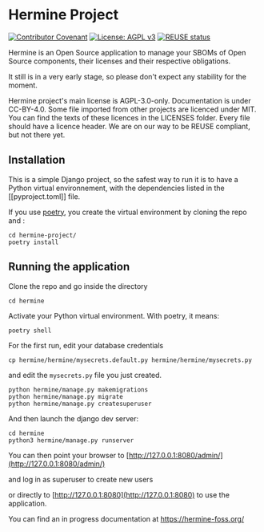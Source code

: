 <!--
SPDX-FileCopyrightText: 2021 Hermine-team <hermine@inno3.fr>
SPDX-FileCopyrightText: 2022 Martin Delabre <gitlab.com/delabre.martin>

SPDX-License-Identifier: CC-BY-4.0
-->

# Hermine Project

[![Contributor Covenant](https://img.shields.io/badge/Contributor%20Covenant-2.1-4baaaa.svg)](code_of_conduct.md)  [![License: AGPL v3](https://img.shields.io/badge/License-AGPL_v3-blue.svg)](https://www.gnu.org/licenses/agpl-3.0) [![REUSE status](https://api.reuse.software/badge/gitlab.com/hermine-project/hermine)](https://api.reuse.software/info/gitlab.com/hermine-project/hermine)

Hermine is an Open Source application to manage your SBOMs of Open Source components, their licenses and their respective obligations.

It still is in a very early stage, so please don't expect any stability for the moment.

Hermine project's main license is AGPL-3.0-only. Documentation is under CC-BY-4.0.  Some file imported from other projects are licenced under MIT.
You can find the texts of these licences in the  LICENSES folder. Every file should have a licence header. We are on our way to be REUSE compliant, but not there yet.


## Installation

This is a simple Django project, so the safest way to run it is to have a Python 
virtual environnement, with the dependencies listed in the [[pyproject.toml]] file. 

If you use [poetry](https://python-poetry.org/docs/), you create the virtual 
environment by cloning the repo and : 

```
cd hermine-project/
poetry install
```

## Running the application

Clone the repo and go inside the directory

```
cd hermine
```

Activate your Python virtual environment. With poetry, it means: 
```
poetry shell
```
For the first run, edit your database credentials

```
cp hermine/hermine/mysecrets.default.py hermine/hermine/mysecrets.py 
``` 
and edit the `mysecrets.py` file you just created.


```
python hermine/manage.py makemigrations
python hermine/manage.py migrate
python hermine/manage.py createsuperuser
```

And then launch the django dev server:

```
cd hermine
python3 hermine/manage.py runserver
```
You can then point your browser to [http://127.0.0.1:8080/admin/](http://127.0.0.1:8080/admin/)

and log in as superuser to create new users

or directly to [http://127.0.0.1:8080](http://127.0.0.1:8080) to use the application.

You can find an in progress documentation at https://hermine-foss.org/ 

